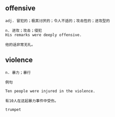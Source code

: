 ## offensive
```
adj. 冒犯的；极其讨厌的；令人不适的；攻击性的；进攻型的

n. 进攻；攻击；侵犯
His remarks were deeply offensive.

他的话非常无礼。
```
## violence
```
n. 暴力；暴行

例句

Ten people were injured in the violence.

有10人在这起暴力事件中受伤。

trumpet
```